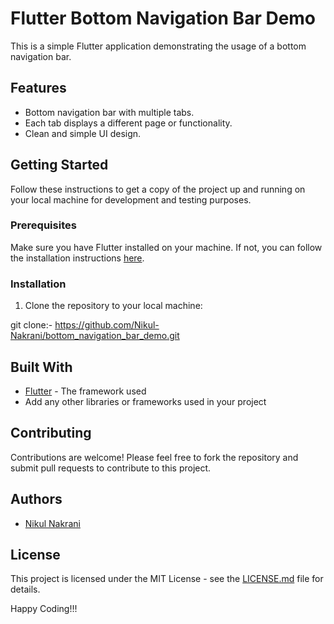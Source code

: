 # Flutter Bottom Navigation Bar Demo

This is a simple Flutter application demonstrating the usage of a bottom navigation bar.

## Features

- Bottom navigation bar with multiple tabs.
- Each tab displays a different page or functionality.
- Clean and simple UI design.

## Getting Started

Follow these instructions to get a copy of the project up and running on your local machine for development and testing purposes.

### Prerequisites

Make sure you have Flutter installed on your machine. If not, you can follow the installation instructions [here](https://flutter.dev/docs/get-started/install).

### Installation

1. Clone the repository to your local machine:

git clone:-  https://github.com/Nikul-Nakrani/bottom_navigation_bar_demo.git


## Built With

- [Flutter](https://flutter.dev/) - The framework used
- Add any other libraries or frameworks used in your project

## Contributing

Contributions are welcome! Please feel free to fork the repository and submit pull requests to contribute to this project.

## Authors

- [Nikul Nakrani](https://github.com/Nikul-Nakrani)

## License

This project is licensed under the MIT License - see the [LICENSE.md](LICENSE.md) file for details.

Happy Coding!!!
